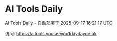# AI Tools Daily

AI Tools Daily - 自动部署于 2025-09-17 16:21:17 UTC

访问: https://aitools.youseeyou1daydayde.uk
